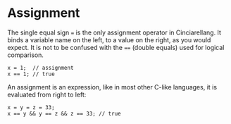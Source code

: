 # Assignment

The single equal sign `=` is the only assignment operator in Cinciarellang.  It binds a variable name on the left, to a value on the right, as you would expect. It is not to be confused with the `==` (double equals) used for logical comparison.

```
x = 1;  // assignment 
x == 1; // true
```
An assignment is an expression, like in most other C-like languages, it is evaluated from right to left:

```
x = y = z = 33;
x == y && y == z && z == 33; // true
```

